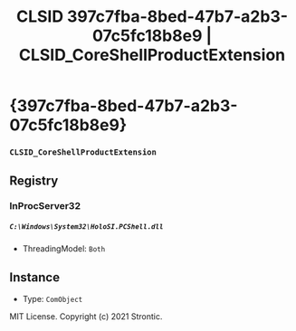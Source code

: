 ﻿---
title: "CLSID 397c7fba-8bed-47b7-a2b3-07c5fc18b8e9 | CLSID_CoreShellProductExtension"
excerpt: What is COM-Object CLSID 397c7fba-8bed-47b7-a2b3-07c5fc18b8e9?
---

# {397c7fba-8bed-47b7-a2b3-07c5fc18b8e9}

### `CLSID_CoreShellProductExtension`

## Registry


### InProcServer32

##### `C:\Windows\System32\HoloSI.PCShell.dll`
* ThreadingModel: `Both`

## Instance

* Type: `ComObject`

MIT License. Copyright (c) 2021 Strontic.


